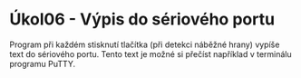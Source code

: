 # Úkol06 - Výpis do sériového portu

Program při každém stisknutí tlačítka (při detekci náběžné hrany) vypíše text do sériového portu. Tento text je možné si přečíst například v terminálu programu PuTTY.